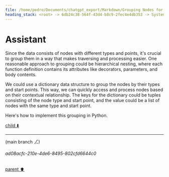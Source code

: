 ```yaml
---
file: /home/pedro/Documents/chatgpt_export/Markdown/Grouping Nodes for Analysis.md
heading_stack: <root> -> 6db24c38-564f-43d4-b8c9-2fec4e4db353 -> System -> 2953287f-20e5-44fb-a584-4bfe4f961bbb -> System -> aaa23f50-fb72-4433-a7f7-075d9fdfe0f3 -> User -> b5e935e4-8ecf-4850-ac07-4d63ba79b17e -> Assistant
---
```

# Assistant

Since the data consists of nodes with different types and points, it's crucial to group them in a way that makes traversing and processing easier. One reasonable approach to grouping could be hierarchical nesting, where each function definition contains its attributes like decorators, parameters, and body contents.

We could use a dictionary data structure to group the nodes by their types and start points. This way, we can quickly access and process nodes based on their contextual relationship. The keys for the dictionary could be tuples consisting of the node type and start point, and the value could be a list of nodes with the same type and start point.

Here's how to implement this grouping in Python.

[child ⬇️](#ad08acfc-210e-4de6-8495-802cfd6644c0)

---

(main branch ⎇)
###### ad08acfc-210e-4de6-8495-802cfd6644c0
[parent ⬆️](#b5e935e4-8ecf-4850-ac07-4d63ba79b17e)
